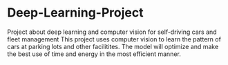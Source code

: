 # Deep-Learning-Project
Project about deep learning and computer vision for self-driving cars and fleet management
This project uses computer vision to learn the pattern of cars at parking lots and other facilitites. The model will optimize and make the best use of time and energy in the most efficient manner.

